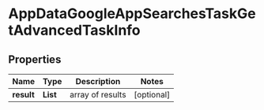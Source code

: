 # AppDataGoogleAppSearchesTaskGetAdvancedTaskInfo


## Properties

| Name | Type | Description | Notes |
|------------ | ------------- | ------------- | -------------|
**result** | **List<AppDataGoogleAppSearchesTaskGetAdvancedResultInfo>** | array of results |[optional]|
